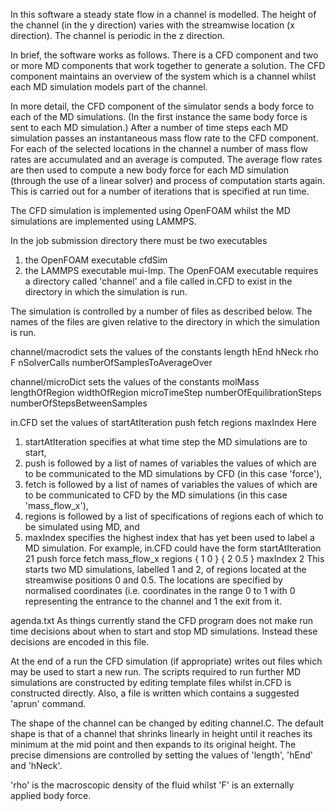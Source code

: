 In this software a steady state flow in a channel is modelled. The height of the channel (in the y direction) varies with the streamwise location (x direction). The channel is periodic in the z direction.

In brief, the software works as follows. There is a CFD component and two or more MD components that work together to generate a solution. The CFD component maintains an overview of the system which is a channel whilst each MD simulation models part of the channel.

In more detail, the CFD component of the simulator sends a body force to each of the MD simulations. (In the first instance the same body force is sent to each MD simulation.) After a number of time steps each MD simulation passes an instantaneous mass flow rate to the CFD component. For each of the selected locations in the channel a number of mass flow rates are accumulated and an average is computed. The average flow rates are then used to compute a new body force for each MD simulation (through the use of a linear solver) and process of computation starts again. This is carried out for a number of iterations that is specified at run time.

The CFD simulation is implemented using OpenFOAM whilst the MD simulations are implemented using LAMMPS.

In the job submission directory there must be two executables
1) the OpenFOAM executable cfdSim
2) the LAMMPS executable mui-lmp.
The OpenFOAM executable requires a directory called 'channel'  and a file called in.CFD to exist in the directory in which the simulation is run.

The simulation is controlled by a number of files as described below. The names of the files are given relative to the directory in which the simulation is run.

channel/macrodict sets the values of the constants
length
hEnd
hNeck
rho
F
nSolverCalls
numberOfSamplesToAverageOver

channel/microDict sets the values of the constants
molMass
lengthOfRegion
widthOfRegion
microTimeStep
numberOfEquilibrationSteps
numberOfStepsBetweenSamples

in.CFD set the values of
startAtIteration
push
fetch
regions
maxIndex
Here
1) startAtIteration specifies at what time step the MD simulations are to start,
2) push is followed by a list of names of variables the values of which are to be communicated to the MD simulations by CFD (in this case 'force'),
2) fetch is followed by a list of names of variables the values of which are to be communicated to CFD by the MD simulations (in this case 'mass_flow_x'),
3) regions is followed by a list of specifications of regions each of which to be simulated using MD, and
4) maxIndex specifies the highest index that has yet been used to label a MD simulation.
For example, in.CFD could have the form
startAtIteration 21
push force
fetch mass_flow_x
regions { 1 0 } { 2 0.5 }
maxIndex 2
This starts two MD simulations, labelled 1 and 2, of regions located at the streamwise positions 0 and 0.5. The locations are specified by normalised coordinates (i.e. coordinates in the range 0 to 1 with 0 representing the entrance to the channel and 1 the exit from it.

agenda.txt
As things currently stand the CFD program does not make run time decisions about when to start and stop MD simulations. Instead these decisions are encoded in this file.

At the end of a run the CFD simulation (if appropriate) writes out files which may be used to start a new run. The scripts required to run further MD simulations are constructed by editing template files whilst in.CFD is constructed directly. Also, a file is written which contains a suggested 'aprun' command. 

The shape of the channel can be changed by editing channel.C. The default shape is that of a channel that shrinks linearly in height until it reaches its minimum at the mid point and then expands to its original height. The precise dimensions are controlled by setting the values of 'length', 'hEnd' and 'hNeck'.

'rho' is the macroscopic density of the fluid whilst 'F' is an externally applied body force.

